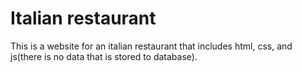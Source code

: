 # Italian restaurant
This is a website for an italian restaurant that includes html, css, and js(there is no data that is stored to database).
